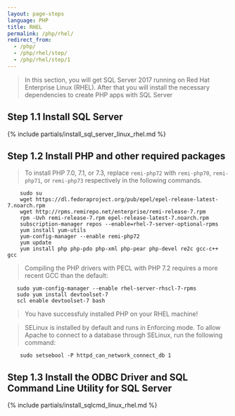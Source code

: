```yaml
---
layout: page-steps
language: PHP
title: RHEL
permalink: /php/rhel/
redirect_from:
  - /php/
  - /php/rhel/step/
  - /php/rhel/step/1
---
```


> In this section, you will get SQL Server 2017 running on Red Hat Enterprise Linux (RHEL). After that you will install the necessary dependencies to create PHP apps with SQL Server

## Step 1.1 Install SQL Server
{% include partials/install_sql_server_linux_rhel.md %}

## Step 1.2 Install PHP and other required packages

> To install PHP 7.0, 7.1, or 7.3, replace `remi-php72` with `remi-php70`, `remi-php71`, or `remi-php73` respectively in the following commands.

```terminal
    sudo su
    wget https://dl.fedoraproject.org/pub/epel/epel-release-latest-7.noarch.rpm
    wget http://rpms.remirepo.net/enterprise/remi-release-7.rpm
    rpm -Uvh remi-release-7.rpm epel-release-latest-7.noarch.rpm
    subscription-manager repos --enable=rhel-7-server-optional-rpms
    yum install yum-utils
    yum-config-manager --enable remi-php72
    yum update
    yum install php php-pdo php-xml php-pear php-devel re2c gcc-c++ gcc
```

> Compiling the PHP drivers with PECL with PHP 7.2 requires a more recent GCC than the default:

```terminal
   sudo yum-config-manager --enable rhel-server-rhscl-7-rpms
   sudo yum install devtoolset-7
   scl enable devtoolset-7 bash
```
    
> You have successfuly installed PHP on your RHEL machine! 

> SELinux is installed by default and runs in Enforcing mode. To allow Apache to connect to a database through SELinux, run the following command: 
 
```terminal
    sudo setsebool -P httpd_can_network_connect_db 1
```

## Step 1.3 Install the ODBC Driver and SQL Command Line Utility for SQL Server

{% include partials/install_sqlcmd_linux_rhel.md %}

